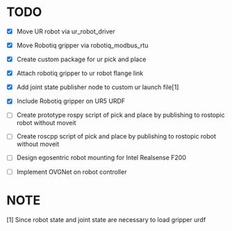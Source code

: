 # TODO

- [x] Move UR robot via ur_robot_driver
- [x] Move Robotiq gripper via robotiq_modbus_rtu
- [x] Create custom package for ur pick and place
- [x] Attach robotiq gripper to ur robot flange link
- [x] Add joint state publisher node to custom ur launch file[1]
- [x] Include Robotiq gripper on UR5 URDF
- [ ] Create prototype rospy script of pick and place by publishing to rostopic robot without moveit
- [ ] Create roscpp script of pick and place by publishing to rostopic robot without moveit
- [ ] Design egosentric robot mounting for Intel Realsense F200
- [ ] Implement OVGNet on robot controller


# NOTE

[1] Since robot state and joint state are necessary to load gripper urdf